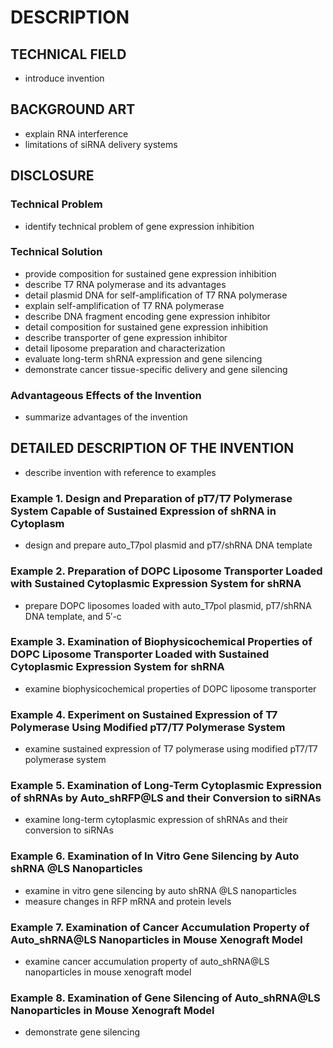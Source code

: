 # DESCRIPTION

## TECHNICAL FIELD

- introduce invention

## BACKGROUND ART

- explain RNA interference
- limitations of siRNA delivery systems

## DISCLOSURE

### Technical Problem

- identify technical problem of gene expression inhibition

### Technical Solution

- provide composition for sustained gene expression inhibition
- describe T7 RNA polymerase and its advantages
- detail plasmid DNA for self-amplification of T7 RNA polymerase
- explain self-amplification of T7 RNA polymerase
- describe DNA fragment encoding gene expression inhibitor
- detail composition for sustained gene expression inhibition
- describe transporter of gene expression inhibitor
- detail liposome preparation and characterization
- evaluate long-term shRNA expression and gene silencing
- demonstrate cancer tissue-specific delivery and gene silencing

### Advantageous Effects of the Invention

- summarize advantages of the invention

## DETAILED DESCRIPTION OF THE INVENTION

- describe invention with reference to examples

### Example 1. Design and Preparation of pT7/T7 Polymerase System Capable of Sustained Expression of shRNA in Cytoplasm

- design and prepare auto_T7pol plasmid and pT7/shRNA DNA template

### Example 2. Preparation of DOPC Liposome Transporter Loaded with Sustained Cytoplasmic Expression System for shRNA

- prepare DOPC liposomes loaded with auto_T7pol plasmid, pT7/shRNA DNA template, and 5′-c

### Example 3. Examination of Biophysicochemical Properties of DOPC Liposome Transporter Loaded with Sustained Cytoplasmic Expression System for shRNA

- examine biophysicochemical properties of DOPC liposome transporter

### Example 4. Experiment on Sustained Expression of T7 Polymerase Using Modified pT7/T7 Polymerase System

- examine sustained expression of T7 polymerase using modified pT7/T7 polymerase system

### Example 5. Examination of Long-Term Cytoplasmic Expression of shRNAs by Auto_shRFP@LS and their Conversion to siRNAs

- examine long-term cytoplasmic expression of shRNAs and their conversion to siRNAs

### Example 6. Examination of In Vitro Gene Silencing by Auto shRNA @LS Nanoparticles

- examine in vitro gene silencing by auto shRNA @LS nanoparticles
- measure changes in RFP mRNA and protein levels

### Example 7. Examination of Cancer Accumulation Property of Auto_shRNA@LS Nanoparticles in Mouse Xenograft Model

- examine cancer accumulation property of auto_shRNA@LS nanoparticles in mouse xenograft model

### Example 8. Examination of Gene Silencing of Auto_shRNA@LS Nanoparticles in Mouse Xenograft Model

- demonstrate gene silencing

